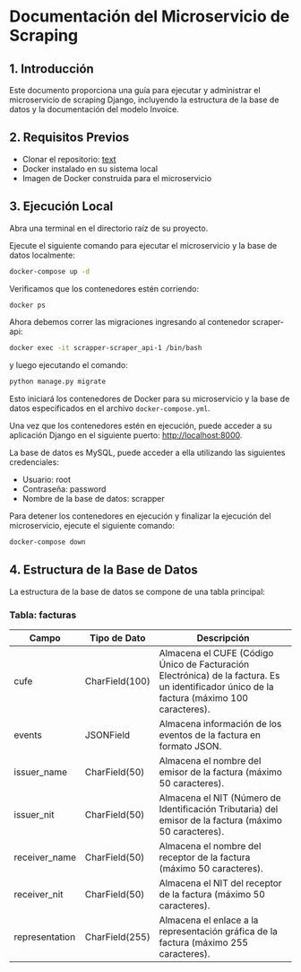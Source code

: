 # Documentación del Microservicio de Scraping

## 1. Introducción

Este documento proporciona una guía para ejecutar y administrar el microservicio de scraping Django, incluyendo la estructura de la base de datos y la documentación del modelo Invoice.

## 2. Requisitos Previos
- Clonar el repositorio: [text](https://github.com/waperdomob/scrapper-api.git)
- Docker instalado en su sistema local
- Imagen de Docker construida para el microservicio

## 3. Ejecución Local

Abra una terminal en el directorio raíz de su proyecto.

Ejecute el siguiente comando para ejecutar el microservicio y la base de datos localmente:

```bash
docker-compose up -d
```

Verificamos que los contenedores estén corriendo:
```bash
docker ps
```

Ahora debemos correr las migraciones ingresando al contenedor scraper-api:
```bash
docker exec -it scrapper-scraper_api-1 /bin/bash
```

y luego ejecutando el comando:
```bash
python manage.py migrate
```


Esto iniciará los contenedores de Docker para su microservicio y la base de datos especificados en el archivo `docker-compose.yml`.

Una vez que los contenedores estén en ejecución, puede acceder a su aplicación Django en el siguiente puerto: [http://localhost:8000](http://localhost:8000).


La base de datos es MySQL, puede acceder a ella utilizando las siguientes credenciales:
- Usuario: root
- Contraseña: password
- Nombre de la base de datos: scrapper


Para detener los contenedores en ejecución y finalizar la ejecución del microservicio, ejecute el siguiente comando:

```bash
docker-compose down
```

## 4. Estructura de la Base de Datos

La estructura de la base de datos se compone de una tabla principal:

### Tabla: facturas

| Campo           | Tipo de Dato   | Descripción                                                                                               |
|-----------------|----------------|-----------------------------------------------------------------------------------------------------------|
| cufe            | CharField(100) | Almacena el CUFE (Código Único de Facturación Electrónica) de la factura. Es un identificador único de la factura (máximo 100 caracteres). |
| events          | JSONField      | Almacena información de los eventos de la factura en formato JSON.  |
| issuer_name     | CharField(50)  | Almacena el nombre del emisor de la factura (máximo 50 caracteres).                                         |
| issuer_nit      | CharField(50)  | Almacena el NIT (Número de Identificación Tributaria) del emisor de la factura (máximo 50 caracteres).    |
| receiver_name   | CharField(50)  | Almacena el nombre del receptor de la factura (máximo 50 caracteres).                                       |
| receiver_nit    | CharField(50)  | Almacena el NIT del receptor de la factura (máximo 50 caracteres).                                          |
| representation  | CharField(255) | Almacena el enlace a la representación gráfica de la factura (máximo 255 caracteres).                        |

